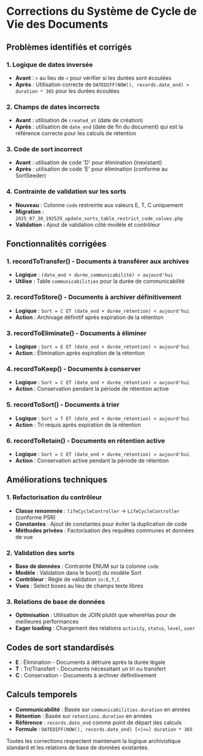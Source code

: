 # Corrections du Système de Cycle de Vie des Documents

## Problèmes identifiés et corrigés

### 1. **Logique de dates inversée**
- **Avant** : `>` au lieu de `<` pour vérifier si les durées sont écoulées
- **Après** : Utilisation correcte de `DATEDIFF(NOW(), records.date_end) > duration * 365` pour les durées écoulées

### 2. **Champs de dates incorrects**
- **Avant** : utilisation de `created_at` (date de création)
- **Après** : utilisation de `date_end` (date de fin du document) qui est la référence correcte pour les calculs de rétention

### 3. **Code de sort incorrect**
- **Avant** : utilisation de code 'D' pour élimination (inexistant)
- **Après** : utilisation de code 'E' pour élimination (conforme au SortSeeder)

### 4. **Contrainte de validation sur les sorts**
- **Nouveau** : Colonne `code` restreinte aux valeurs E, T, C uniquement
- **Migration** : `2025_07_30_192529_update_sorts_table_restrict_code_values.php`
- **Validation** : Ajout de validation côté modèle et contrôleur

## Fonctionnalités corrigées

### 1. **recordToTransfer()** - Documents à transférer aux archives
- **Logique** : `(date_end + durée_communicabilité) < aujourd'hui`
- **Utilise** : Table `communicabilities` pour la durée de communicabilité

### 2. **recordToStore()** - Documents à archiver définitivement  
- **Logique** : `Sort = C ET (date_end + durée_rétention) < aujourd'hui`
- **Action** : Archivage définitif après expiration de la rétention

### 3. **recordToEliminate()** - Documents à éliminer
- **Logique** : `Sort = E ET (date_end + durée_rétention) < aujourd'hui`
- **Action** : Élimination après expiration de la rétention

### 4. **recordToKeep()** - Documents à conserver
- **Logique** : `Sort = C ET (date_end + durée_rétention) > aujourd'hui`
- **Action** : Conservation pendant la période de rétention active

### 5. **recordToSort()** - Documents à trier
- **Logique** : `Sort = T ET (date_end + durée_rétention) < aujourd'hui`
- **Action** : Tri requis après expiration de la rétention

### 6. **recordToRetain()** - Documents en rétention active
- **Logique** : `Sort = C ET (date_end + durée_rétention) > aujourd'hui`
- **Action** : Conservation active pendant la période de rétention

## Améliorations techniques

### 1. **Refactorisation du contrôleur**
- **Classe renommée** : `lifeCycleController` → `LifeCycleController` (conforme PSR)
- **Constantes** : Ajout de constantes pour éviter la duplication de code
- **Méthodes privées** : Factorisation des requêtes communes et données de vue

### 2. **Validation des sorts**
- **Base de données** : Contrainte ENUM sur la colonne `code`
- **Modèle** : Validation dans le boot() du modèle Sort
- **Contrôleur** : Règle de validation `in:E,T,C`
- **Vues** : Select boxes au lieu de champs texte libres

### 3. **Relations de base de données**
- **Optimisation** : Utilisation de JOIN plutôt que whereHas pour de meilleures performances
- **Eager loading** : Chargement des relations `activity`, `status`, `level`, `user`

## Codes de sort standardisés

- **E** : Élimination - Documents à détruire après la durée légale
- **T** : Tri/Transfert - Documents nécessitant un tri ou transfert
- **C** : Conservation - Documents à archiver définitivement

## Calculs temporels

- **Communicabilité** : Basée sur `communicabilities.duration` en années
- **Rétention** : Basée sur `retentions.duration` en années  
- **Référence** : `records.date_end` comme point de départ des calculs
- **Formule** : `DATEDIFF(NOW(), records.date_end) [>|<=] duration * 365`

Toutes les corrections respectent maintenant la logique archivistique standard et les relations de base de données existantes.
